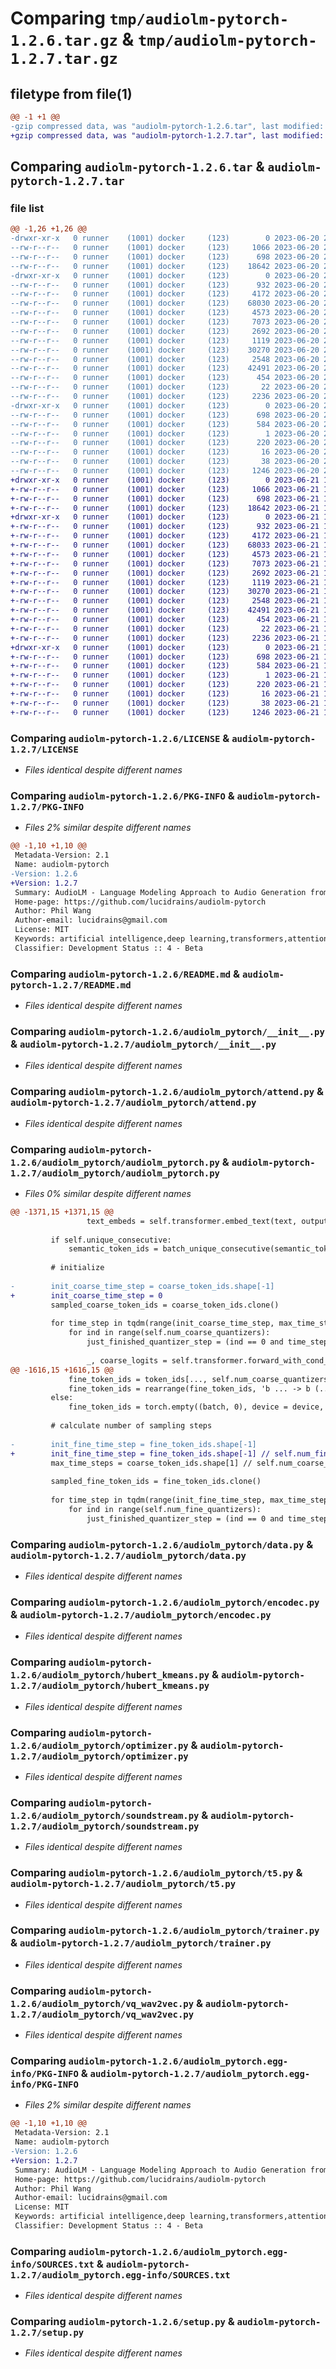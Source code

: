 # Comparing `tmp/audiolm-pytorch-1.2.6.tar.gz` & `tmp/audiolm-pytorch-1.2.7.tar.gz`

## filetype from file(1)

```diff
@@ -1 +1 @@
-gzip compressed data, was "audiolm-pytorch-1.2.6.tar", last modified: Tue Jun 20 22:59:54 2023, max compression
+gzip compressed data, was "audiolm-pytorch-1.2.7.tar", last modified: Wed Jun 21 13:38:24 2023, max compression
```

## Comparing `audiolm-pytorch-1.2.6.tar` & `audiolm-pytorch-1.2.7.tar`

### file list

```diff
@@ -1,26 +1,26 @@
-drwxr-xr-x   0 runner    (1001) docker     (123)        0 2023-06-20 22:59:54.248891 audiolm-pytorch-1.2.6/
--rw-r--r--   0 runner    (1001) docker     (123)     1066 2023-06-20 22:59:42.000000 audiolm-pytorch-1.2.6/LICENSE
--rw-r--r--   0 runner    (1001) docker     (123)      698 2023-06-20 22:59:54.248891 audiolm-pytorch-1.2.6/PKG-INFO
--rw-r--r--   0 runner    (1001) docker     (123)    18642 2023-06-20 22:59:42.000000 audiolm-pytorch-1.2.6/README.md
-drwxr-xr-x   0 runner    (1001) docker     (123)        0 2023-06-20 22:59:54.248891 audiolm-pytorch-1.2.6/audiolm_pytorch/
--rw-r--r--   0 runner    (1001) docker     (123)      932 2023-06-20 22:59:42.000000 audiolm-pytorch-1.2.6/audiolm_pytorch/__init__.py
--rw-r--r--   0 runner    (1001) docker     (123)     4172 2023-06-20 22:59:42.000000 audiolm-pytorch-1.2.6/audiolm_pytorch/attend.py
--rw-r--r--   0 runner    (1001) docker     (123)    68030 2023-06-20 22:59:42.000000 audiolm-pytorch-1.2.6/audiolm_pytorch/audiolm_pytorch.py
--rw-r--r--   0 runner    (1001) docker     (123)     4573 2023-06-20 22:59:42.000000 audiolm-pytorch-1.2.6/audiolm_pytorch/data.py
--rw-r--r--   0 runner    (1001) docker     (123)     7073 2023-06-20 22:59:42.000000 audiolm-pytorch-1.2.6/audiolm_pytorch/encodec.py
--rw-r--r--   0 runner    (1001) docker     (123)     2692 2023-06-20 22:59:42.000000 audiolm-pytorch-1.2.6/audiolm_pytorch/hubert_kmeans.py
--rw-r--r--   0 runner    (1001) docker     (123)     1119 2023-06-20 22:59:42.000000 audiolm-pytorch-1.2.6/audiolm_pytorch/optimizer.py
--rw-r--r--   0 runner    (1001) docker     (123)    30270 2023-06-20 22:59:42.000000 audiolm-pytorch-1.2.6/audiolm_pytorch/soundstream.py
--rw-r--r--   0 runner    (1001) docker     (123)     2548 2023-06-20 22:59:42.000000 audiolm-pytorch-1.2.6/audiolm_pytorch/t5.py
--rw-r--r--   0 runner    (1001) docker     (123)    42491 2023-06-20 22:59:42.000000 audiolm-pytorch-1.2.6/audiolm_pytorch/trainer.py
--rw-r--r--   0 runner    (1001) docker     (123)      454 2023-06-20 22:59:42.000000 audiolm-pytorch-1.2.6/audiolm_pytorch/utils.py
--rw-r--r--   0 runner    (1001) docker     (123)       22 2023-06-20 22:59:42.000000 audiolm-pytorch-1.2.6/audiolm_pytorch/version.py
--rw-r--r--   0 runner    (1001) docker     (123)     2236 2023-06-20 22:59:42.000000 audiolm-pytorch-1.2.6/audiolm_pytorch/vq_wav2vec.py
-drwxr-xr-x   0 runner    (1001) docker     (123)        0 2023-06-20 22:59:54.248891 audiolm-pytorch-1.2.6/audiolm_pytorch.egg-info/
--rw-r--r--   0 runner    (1001) docker     (123)      698 2023-06-20 22:59:54.000000 audiolm-pytorch-1.2.6/audiolm_pytorch.egg-info/PKG-INFO
--rw-r--r--   0 runner    (1001) docker     (123)      584 2023-06-20 22:59:54.000000 audiolm-pytorch-1.2.6/audiolm_pytorch.egg-info/SOURCES.txt
--rw-r--r--   0 runner    (1001) docker     (123)        1 2023-06-20 22:59:54.000000 audiolm-pytorch-1.2.6/audiolm_pytorch.egg-info/dependency_links.txt
--rw-r--r--   0 runner    (1001) docker     (123)      220 2023-06-20 22:59:54.000000 audiolm-pytorch-1.2.6/audiolm_pytorch.egg-info/requires.txt
--rw-r--r--   0 runner    (1001) docker     (123)       16 2023-06-20 22:59:54.000000 audiolm-pytorch-1.2.6/audiolm_pytorch.egg-info/top_level.txt
--rw-r--r--   0 runner    (1001) docker     (123)       38 2023-06-20 22:59:54.248891 audiolm-pytorch-1.2.6/setup.cfg
--rw-r--r--   0 runner    (1001) docker     (123)     1246 2023-06-20 22:59:42.000000 audiolm-pytorch-1.2.6/setup.py
+drwxr-xr-x   0 runner    (1001) docker     (123)        0 2023-06-21 13:38:24.378648 audiolm-pytorch-1.2.7/
+-rw-r--r--   0 runner    (1001) docker     (123)     1066 2023-06-21 13:38:09.000000 audiolm-pytorch-1.2.7/LICENSE
+-rw-r--r--   0 runner    (1001) docker     (123)      698 2023-06-21 13:38:24.378648 audiolm-pytorch-1.2.7/PKG-INFO
+-rw-r--r--   0 runner    (1001) docker     (123)    18642 2023-06-21 13:38:09.000000 audiolm-pytorch-1.2.7/README.md
+drwxr-xr-x   0 runner    (1001) docker     (123)        0 2023-06-21 13:38:24.378648 audiolm-pytorch-1.2.7/audiolm_pytorch/
+-rw-r--r--   0 runner    (1001) docker     (123)      932 2023-06-21 13:38:09.000000 audiolm-pytorch-1.2.7/audiolm_pytorch/__init__.py
+-rw-r--r--   0 runner    (1001) docker     (123)     4172 2023-06-21 13:38:09.000000 audiolm-pytorch-1.2.7/audiolm_pytorch/attend.py
+-rw-r--r--   0 runner    (1001) docker     (123)    68033 2023-06-21 13:38:09.000000 audiolm-pytorch-1.2.7/audiolm_pytorch/audiolm_pytorch.py
+-rw-r--r--   0 runner    (1001) docker     (123)     4573 2023-06-21 13:38:09.000000 audiolm-pytorch-1.2.7/audiolm_pytorch/data.py
+-rw-r--r--   0 runner    (1001) docker     (123)     7073 2023-06-21 13:38:09.000000 audiolm-pytorch-1.2.7/audiolm_pytorch/encodec.py
+-rw-r--r--   0 runner    (1001) docker     (123)     2692 2023-06-21 13:38:09.000000 audiolm-pytorch-1.2.7/audiolm_pytorch/hubert_kmeans.py
+-rw-r--r--   0 runner    (1001) docker     (123)     1119 2023-06-21 13:38:09.000000 audiolm-pytorch-1.2.7/audiolm_pytorch/optimizer.py
+-rw-r--r--   0 runner    (1001) docker     (123)    30270 2023-06-21 13:38:09.000000 audiolm-pytorch-1.2.7/audiolm_pytorch/soundstream.py
+-rw-r--r--   0 runner    (1001) docker     (123)     2548 2023-06-21 13:38:09.000000 audiolm-pytorch-1.2.7/audiolm_pytorch/t5.py
+-rw-r--r--   0 runner    (1001) docker     (123)    42491 2023-06-21 13:38:09.000000 audiolm-pytorch-1.2.7/audiolm_pytorch/trainer.py
+-rw-r--r--   0 runner    (1001) docker     (123)      454 2023-06-21 13:38:09.000000 audiolm-pytorch-1.2.7/audiolm_pytorch/utils.py
+-rw-r--r--   0 runner    (1001) docker     (123)       22 2023-06-21 13:38:09.000000 audiolm-pytorch-1.2.7/audiolm_pytorch/version.py
+-rw-r--r--   0 runner    (1001) docker     (123)     2236 2023-06-21 13:38:09.000000 audiolm-pytorch-1.2.7/audiolm_pytorch/vq_wav2vec.py
+drwxr-xr-x   0 runner    (1001) docker     (123)        0 2023-06-21 13:38:24.378648 audiolm-pytorch-1.2.7/audiolm_pytorch.egg-info/
+-rw-r--r--   0 runner    (1001) docker     (123)      698 2023-06-21 13:38:24.000000 audiolm-pytorch-1.2.7/audiolm_pytorch.egg-info/PKG-INFO
+-rw-r--r--   0 runner    (1001) docker     (123)      584 2023-06-21 13:38:24.000000 audiolm-pytorch-1.2.7/audiolm_pytorch.egg-info/SOURCES.txt
+-rw-r--r--   0 runner    (1001) docker     (123)        1 2023-06-21 13:38:24.000000 audiolm-pytorch-1.2.7/audiolm_pytorch.egg-info/dependency_links.txt
+-rw-r--r--   0 runner    (1001) docker     (123)      220 2023-06-21 13:38:24.000000 audiolm-pytorch-1.2.7/audiolm_pytorch.egg-info/requires.txt
+-rw-r--r--   0 runner    (1001) docker     (123)       16 2023-06-21 13:38:24.000000 audiolm-pytorch-1.2.7/audiolm_pytorch.egg-info/top_level.txt
+-rw-r--r--   0 runner    (1001) docker     (123)       38 2023-06-21 13:38:24.378648 audiolm-pytorch-1.2.7/setup.cfg
+-rw-r--r--   0 runner    (1001) docker     (123)     1246 2023-06-21 13:38:09.000000 audiolm-pytorch-1.2.7/setup.py
```

### Comparing `audiolm-pytorch-1.2.6/LICENSE` & `audiolm-pytorch-1.2.7/LICENSE`

 * *Files identical despite different names*

### Comparing `audiolm-pytorch-1.2.6/PKG-INFO` & `audiolm-pytorch-1.2.7/PKG-INFO`

 * *Files 2% similar despite different names*

```diff
@@ -1,10 +1,10 @@
 Metadata-Version: 2.1
 Name: audiolm-pytorch
-Version: 1.2.6
+Version: 1.2.7
 Summary: AudioLM - Language Modeling Approach to Audio Generation from Google Research - Pytorch
 Home-page: https://github.com/lucidrains/audiolm-pytorch
 Author: Phil Wang
 Author-email: lucidrains@gmail.com
 License: MIT
 Keywords: artificial intelligence,deep learning,transformers,attention mechanism,audio generation
 Classifier: Development Status :: 4 - Beta
```

### Comparing `audiolm-pytorch-1.2.6/README.md` & `audiolm-pytorch-1.2.7/README.md`

 * *Files identical despite different names*

### Comparing `audiolm-pytorch-1.2.6/audiolm_pytorch/__init__.py` & `audiolm-pytorch-1.2.7/audiolm_pytorch/__init__.py`

 * *Files identical despite different names*

### Comparing `audiolm-pytorch-1.2.6/audiolm_pytorch/attend.py` & `audiolm-pytorch-1.2.7/audiolm_pytorch/attend.py`

 * *Files identical despite different names*

### Comparing `audiolm-pytorch-1.2.6/audiolm_pytorch/audiolm_pytorch.py` & `audiolm-pytorch-1.2.7/audiolm_pytorch/audiolm_pytorch.py`

 * *Files 0% similar despite different names*

```diff
@@ -1371,15 +1371,15 @@
                 text_embeds = self.transformer.embed_text(text, output_device = device)
 
         if self.unique_consecutive:
             semantic_token_ids = batch_unique_consecutive(semantic_token_ids, pad_value=self.pad_id)
 
         # initialize
 
-        init_coarse_time_step = coarse_token_ids.shape[-1]
+        init_coarse_time_step = 0
         sampled_coarse_token_ids = coarse_token_ids.clone()
 
         for time_step in tqdm(range(init_coarse_time_step, max_time_steps), desc = 'generating coarse'):
             for ind in range(self.num_coarse_quantizers):
                 just_finished_quantizer_step = (ind == 0 and time_step > 0)
 
                 _, coarse_logits = self.transformer.forward_with_cond_scale(
@@ -1616,15 +1616,15 @@
             fine_token_ids = token_ids[..., self.num_coarse_quantizers:]
             fine_token_ids = rearrange(fine_token_ids, 'b ... -> b (...)')
         else:
             fine_token_ids = torch.empty((batch, 0), device = device, dtype = torch.long)
 
         # calculate number of sampling steps
 
-        init_fine_time_step = fine_token_ids.shape[-1]
+        init_fine_time_step = fine_token_ids.shape[-1] // self.num_fine_quantizers
         max_time_steps = coarse_token_ids.shape[1] // self.num_coarse_quantizers
 
         sampled_fine_token_ids = fine_token_ids.clone()
 
         for time_step in tqdm(range(init_fine_time_step, max_time_steps), desc = 'generating fine'):
             for ind in range(self.num_fine_quantizers):
                 just_finished_quantizer_step = (ind == 0 and time_step > 0)
```

### Comparing `audiolm-pytorch-1.2.6/audiolm_pytorch/data.py` & `audiolm-pytorch-1.2.7/audiolm_pytorch/data.py`

 * *Files identical despite different names*

### Comparing `audiolm-pytorch-1.2.6/audiolm_pytorch/encodec.py` & `audiolm-pytorch-1.2.7/audiolm_pytorch/encodec.py`

 * *Files identical despite different names*

### Comparing `audiolm-pytorch-1.2.6/audiolm_pytorch/hubert_kmeans.py` & `audiolm-pytorch-1.2.7/audiolm_pytorch/hubert_kmeans.py`

 * *Files identical despite different names*

### Comparing `audiolm-pytorch-1.2.6/audiolm_pytorch/optimizer.py` & `audiolm-pytorch-1.2.7/audiolm_pytorch/optimizer.py`

 * *Files identical despite different names*

### Comparing `audiolm-pytorch-1.2.6/audiolm_pytorch/soundstream.py` & `audiolm-pytorch-1.2.7/audiolm_pytorch/soundstream.py`

 * *Files identical despite different names*

### Comparing `audiolm-pytorch-1.2.6/audiolm_pytorch/t5.py` & `audiolm-pytorch-1.2.7/audiolm_pytorch/t5.py`

 * *Files identical despite different names*

### Comparing `audiolm-pytorch-1.2.6/audiolm_pytorch/trainer.py` & `audiolm-pytorch-1.2.7/audiolm_pytorch/trainer.py`

 * *Files identical despite different names*

### Comparing `audiolm-pytorch-1.2.6/audiolm_pytorch/vq_wav2vec.py` & `audiolm-pytorch-1.2.7/audiolm_pytorch/vq_wav2vec.py`

 * *Files identical despite different names*

### Comparing `audiolm-pytorch-1.2.6/audiolm_pytorch.egg-info/PKG-INFO` & `audiolm-pytorch-1.2.7/audiolm_pytorch.egg-info/PKG-INFO`

 * *Files 2% similar despite different names*

```diff
@@ -1,10 +1,10 @@
 Metadata-Version: 2.1
 Name: audiolm-pytorch
-Version: 1.2.6
+Version: 1.2.7
 Summary: AudioLM - Language Modeling Approach to Audio Generation from Google Research - Pytorch
 Home-page: https://github.com/lucidrains/audiolm-pytorch
 Author: Phil Wang
 Author-email: lucidrains@gmail.com
 License: MIT
 Keywords: artificial intelligence,deep learning,transformers,attention mechanism,audio generation
 Classifier: Development Status :: 4 - Beta
```

### Comparing `audiolm-pytorch-1.2.6/audiolm_pytorch.egg-info/SOURCES.txt` & `audiolm-pytorch-1.2.7/audiolm_pytorch.egg-info/SOURCES.txt`

 * *Files identical despite different names*

### Comparing `audiolm-pytorch-1.2.6/setup.py` & `audiolm-pytorch-1.2.7/setup.py`

 * *Files identical despite different names*


